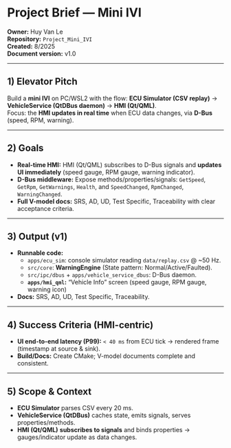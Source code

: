 # Project Brief — Mini IVI

**Owner:** Huy Van Le  
**Repository:** `Project_Mini_IVI`  
**Created:** 8/2025  
**Document version:** v1.0

---

## 1) Elevator Pitch
Build a **mini IVI** on PC/WSL2 with the flow: **ECU Simulator (CSV replay)** → **VehicleService (QtDBus daemon)** → **HMI (Qt/QML)**.  
Focus: the **HMI updates in real time** when ECU data changes, via **D-Bus** (speed, RPM, warning).

---

## 2) Goals
- **Real-time HMI:** HMI (Qt/QML) subscribes to D-Bus signals and **updates UI immediately** (speed gauge, RPM gauge, warning indicator).
- **D-Bus middleware:** Expose methods/properties/signals: `GetSpeed`, `GetRpm`, `GetWarnings`, `Health`, and `SpeedChanged`, `RpmChanged`, `WarningChanged`.
- **Full V-model docs:** SRS, AD, UD, Test Specific, Traceability with clear acceptance criteria.
---

## 3) Output (v1)
- **Runnable code:**
  - `apps/ecu_sim`: console simulator reading `data/replay.csv` @ ~50 Hz.
  - `src/core`: **WarningEngine** (State pattern: Normal/Active/Faulted).
  - `src/ipc/dbus` + `apps/vehicle_service_dbus`: D-Bus daemon.
  - **`apps/hmi_qml`:** “Vehicle Info” screen (speed gauge, RPM gauge, warning icon)
- **Docs:** SRS, AD, UD, Test Specific, Traceability.
---

## 4) Success Criteria (HMI-centric)
- **UI end-to-end latency (P99):** `< 40 ms` from ECU tick → rendered frame (timestamp at source & sink).
- **Build/Docs:** Create CMake; V-model documents complete and consistent.

---

## 5) Scope & Context
- **ECU Simulator** parses CSV every 20 ms.
- **VehicleService (QtDBus)** caches state, emits signals, serves properties/methods.
- **HMI (Qt/QML)** **subscribes to signals** and binds properties → gauges/indicator update as data changes.
